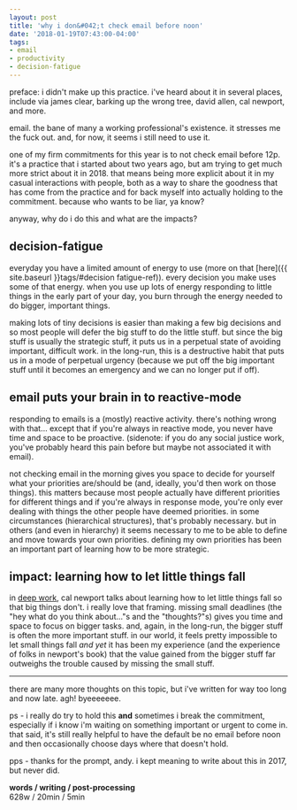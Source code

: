 ```yaml
---
layout: post
title: 'why i don&#042;t check email before noon'
date: '2018-01-19T07:43:00-04:00'
tags:
- email
- productivity
- decision-fatigue
--- 
```


<p class="message">preface: i didn't make up this practice. i've heard about it in several places, include via james clear, barking up the wrong tree, david allen, cal newport, and more.</p>

email. the bane of many a working professional's existence. it stresses me the fuck out. and, for now, it seems i still need to use it. 

one of my firm commitments for this year is to not check email before 12p. it's a practice that i started about two years ago, but am trying to get much more strict about it in 2018. that means being more explicit about it in my casual interactions with people, both as a way to share the goodness that has come from the practice and for back myself into actually holding to the commitment. because who wants to be liar, ya know?

anyway, why do i do this and what are the impacts?

## decision-fatigue

everyday you have a limited amount of energy to use (more on that [here]({{ site.baseurl }}tags/#decision fatigue-ref)). every decision you make uses some of that energy. when you use up lots of energy responding to little things in the early part of your day, you burn through the energy needed to do bigger, important things. 

making lots of tiny decisions is easier than making a few big decisions and so most people will defer the big stuff to do the little stuff. but since the big stuff is usually the strategic stuff, it puts us in a perpetual state of avoiding important, difficult work. in the long-run, this is a destructive habit that puts us in a mode of perpetual urgency (because we put off the big important stuff until it becomes an emergency and we can no longer put if off).

## email puts your brain in to reactive-mode

responding to emails is a (mostly) reactive activity. there's nothing wrong with that... except that if you're always in reactive mode, you never have time and space to be proactive. (sidenote: if you do any social justice work, you've probably heard this pain before but maybe not associated it with email). 

not checking email in the morning gives you space to decide for yourself what your priorities are/should be (and, ideally, you'd then work on those things). this matters because most people actually have different priorities for different things and if you're always in response mode, you're only ever dealing with things the other people have deemed priorities. in some circumstances (hierarchical structures), that's probably necessary. but in others (and even in hierarchy) it seems necessary to me to be able to define and move towards your own priorities. defining my own priorities has been an important part of learning how to be more strategic. 

## impact: learning how to let little things fall 

in [deep work](https://www.goodreads.com/book/show/25744928-deep-work), cal newport talks about learning how to let little things fall so that big things don't. i really love that framing. missing small deadlines (the "hey what do you think about..."s and the "thoughts?"s) gives you time and space to focus on bigger tasks. and, again, in the long-run, the bigger stuff is often the more important stuff. in our world, it feels pretty impossible to let small things fall *and yet* it has been my experience (and the experience of folks in newport's book) that the value gained from the bigger stuff far outweighs the trouble caused by missing the small stuff. 

---

there are many more thoughts on this topic, but i've written for way too long and now late. agh! byeeeeeee.

ps - i really do try to hold this **and** sometimes i break the commitment, especially if i know i'm waiting on something important or urgent to come in. that said, it's still really helpful to have the default be no email before noon and then occasionally choose days where that doesn't hold.

pps - thanks for the prompt, andy. i kept meaning to write about this in 2017, but never did. 

<!-- hyperlink bank -->


<!-- &#042; = asterisk -->
<!-- &#039; = single quote '-->

**words / writing / post-processing**  
628w / 20min / 5min